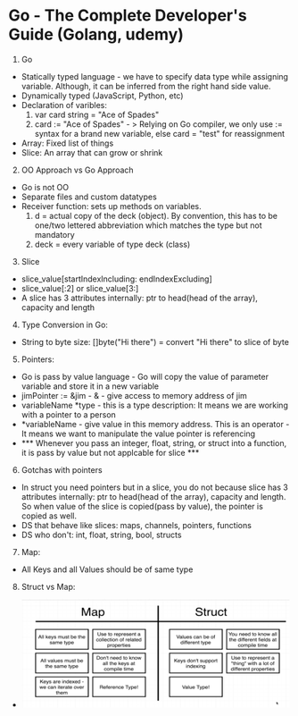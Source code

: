 # Go - The Complete Developer's Guide (Golang, udemy)

1. Go
- Statically typed language - we have to specify data type while assigning variable. Although, it can be inferred from the right hand side value. 
- Dynamically typed (JavaScript, Python, etc)
- Declaration of varibles:
    1. var card string = "Ace of Spades"
	2. card := "Ace of Spades" - > Relying on Go compiler, we only use := syntax for a brand new variable, else card = "test" for reassignment
- Array: Fixed list of things
- Slice: An array that can grow or shrink

2. OO Approach vs Go Approach
- Go is not OO
- Separate files and custom datatypes
- Receiver function: sets up methods on variables.
    1. d = actual copy of the deck (object). By convention, this has to be one/two lettered abbreviation which matches the type but not mandatory
    2. deck = every variable of type deck (class)

3. Slice
- slice_value[startIndexIncluding: endIndexExcluding]
- slice_value[:2] or slice_value[3:]
- A slice has 3 attributes internally: ptr to head(head of the array), capacity and length

4. Type Conversion in Go:
- String to byte size: []byte("Hi there") = convert "Hi there" to slice of byte

5. Pointers:
- Go is pass by value language - Go will copy the value of parameter variable and store it in a new variable
- jimPointer := &jim - & - give access to memory address of jim
- variableName *type - this is a type description: It means we are working with a pointer to a person
- *variableName - give value in this memory address. This is an operator - It means we want to manipulate the value pointer is referencing
- *** Whenever you pass an integer, float, string, or struct into a function, it is pass by value but not applcable for slice ***

6. Gotchas with pointers
- In struct you need pointers but in a slice, you do not because slice has 3 attributes internally: ptr to head(head of the array), capacity and length. So when value of the slice is copied(pass by value), the pointer is copied as well.
- DS that behave like slices: maps, channels, pointers, functions
- DS who don't: int, float, string, bool, structs

7. Map:
- All Keys and all Values should be of same type

8. Struct vs Map:
- ![Alt text](images/image.png)
